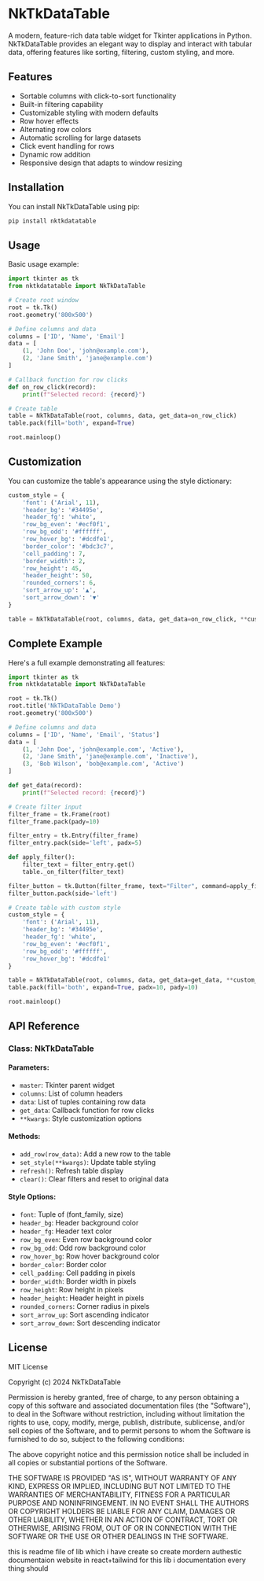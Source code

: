 # NkTkDataTable

A modern, feature-rich data table widget for Tkinter applications in Python. NkTkDataTable provides an elegant way to display and interact with tabular data, offering features like sorting, filtering, custom styling, and more.

## Features

- Sortable columns with click-to-sort functionality
- Built-in filtering capability
- Customizable styling with modern defaults
- Row hover effects
- Alternating row colors
- Automatic scrolling for large datasets
- Click event handling for rows
- Dynamic row addition
- Responsive design that adapts to window resizing

## Installation

You can install NkTkDataTable using pip:

```bash
pip install nktkdatatable
```

## Usage

Basic usage example:

```python
import tkinter as tk
from nktkdatatable import NkTkDataTable

# Create root window
root = tk.Tk()
root.geometry('800x500')

# Define columns and data
columns = ['ID', 'Name', 'Email']
data = [
    (1, 'John Doe', 'john@example.com'),
    (2, 'Jane Smith', 'jane@example.com')
]

# Callback function for row clicks
def on_row_click(record):
    print(f"Selected record: {record}")

# Create table
table = NkTkDataTable(root, columns, data, get_data=on_row_click)
table.pack(fill='both', expand=True)

root.mainloop()
```

## Customization

You can customize the table's appearance using the style dictionary:

```python
custom_style = {
    'font': ('Arial', 11),
    'header_bg': '#34495e',
    'header_fg': 'white',
    'row_bg_even': '#ecf0f1',
    'row_bg_odd': '#ffffff',
    'row_hover_bg': '#dcdfe1',
    'border_color': '#bdc3c7',
    'cell_padding': 7,
    'border_width': 2,
    'row_height': 45,
    'header_height': 50,
    'rounded_corners': 6,
    'sort_arrow_up': '▲',
    'sort_arrow_down': '▼'
}

table = NkTkDataTable(root, columns, data, get_data=on_row_click, **custom_style)
```

## Complete Example

Here's a full example demonstrating all features:

```python
import tkinter as tk
from nktkdatatable import NkTkDataTable

root = tk.Tk()
root.title('NkTkDataTable Demo')
root.geometry('800x500')

# Define columns and data
columns = ['ID', 'Name', 'Email', 'Status']
data = [
    (1, 'John Doe', 'john@example.com', 'Active'),
    (2, 'Jane Smith', 'jane@example.com', 'Inactive'),
    (3, 'Bob Wilson', 'bob@example.com', 'Active')
]

def get_data(record):
    print(f"Selected record: {record}")

# Create filter input
filter_frame = tk.Frame(root)
filter_frame.pack(pady=10)

filter_entry = tk.Entry(filter_frame)
filter_entry.pack(side='left', padx=5)

def apply_filter():
    filter_text = filter_entry.get()
    table._on_filter(filter_text)

filter_button = tk.Button(filter_frame, text="Filter", command=apply_filter)
filter_button.pack(side='left')

# Create table with custom style
custom_style = {
    'font': ('Arial', 11),
    'header_bg': '#34495e',
    'header_fg': 'white',
    'row_bg_even': '#ecf0f1',
    'row_bg_odd': '#ffffff',
    'row_hover_bg': '#dcdfe1'
}

table = NkTkDataTable(root, columns, data, get_data=get_data, **custom_style)
table.pack(fill='both', expand=True, padx=10, pady=10)

root.mainloop()
```

## API Reference

### Class: NkTkDataTable

#### Parameters:
- `master`: Tkinter parent widget
- `columns`: List of column headers
- `data`: List of tuples containing row data
- `get_data`: Callback function for row clicks
- `**kwargs`: Style customization options

#### Methods:
- `add_row(row_data)`: Add a new row to the table
- `set_style(**kwargs)`: Update table styling
- `refresh()`: Refresh table display
- `clear()`: Clear filters and reset to original data

#### Style Options:
- `font`: Tuple of (font_family, size)
- `header_bg`: Header background color
- `header_fg`: Header text color
- `row_bg_even`: Even row background color
- `row_bg_odd`: Odd row background color
- `row_hover_bg`: Row hover background color
- `border_color`: Border color
- `cell_padding`: Cell padding in pixels
- `border_width`: Border width in pixels
- `row_height`: Row height in pixels
- `header_height`: Header height in pixels
- `rounded_corners`: Corner radius in pixels
- `sort_arrow_up`: Sort ascending indicator
- `sort_arrow_down`: Sort descending indicator

## License

MIT License

Copyright (c) 2024 NkTkDataTable

Permission is hereby granted, free of charge, to any person obtaining a copy
of this software and associated documentation files (the "Software"), to deal
in the Software without restriction, including without limitation the rights
to use, copy, modify, merge, publish, distribute, sublicense, and/or sell
copies of the Software, and to permit persons to whom the Software is
furnished to do so, subject to the following conditions:

The above copyright notice and this permission notice shall be included in all
copies or substantial portions of the Software.

THE SOFTWARE IS PROVIDED "AS IS", WITHOUT WARRANTY OF ANY KIND, EXPRESS OR
IMPLIED, INCLUDING BUT NOT LIMITED TO THE WARRANTIES OF MERCHANTABILITY,
FITNESS FOR A PARTICULAR PURPOSE AND NONINFRINGEMENT. IN NO EVENT SHALL THE
AUTHORS OR COPYRIGHT HOLDERS BE LIABLE FOR ANY CLAIM, DAMAGES OR OTHER
LIABILITY, WHETHER IN AN ACTION OF CONTRACT, TORT OR OTHERWISE, ARISING FROM,
OUT OF OR IN CONNECTION WITH THE SOFTWARE OR THE USE OR OTHER DEALINGS IN THE
SOFTWARE.



this is readme file of lib which i have create 
so create mordern authestic documentaion website in react+tailwind for this lib 
i documentation every thing should